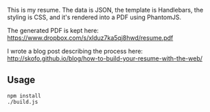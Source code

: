 This is my resume. The data is JSON, the template is Handlebars, the styling is CSS, and it's rendered into a PDF using PhantomJS.

The generated PDF is kept here: https://www.dropbox.com/s/xlduz7ka5qj8hwd/resume.pdf

I wrote a blog post describing the process here: http://skofo.github.io/blog/how-to-build-your-resume-with-the-web/

## Usage
```
npm install
./build.js
```
